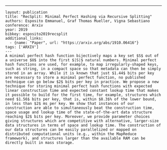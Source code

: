 ---
    layout: publication
    title: "RecSplit: Minimal Perfect Hashing via Recursive Splitting"
    authors: Esposito Emmanuel, Graf Thomas Mueller, Vigna Sebastiano
    conference: Arxiv
    year: 2019
    bibkey: esposito2019recsplit
    additional_links:
      - {name: "Paper", url: "https://arxiv.org/abs/1910.06416"}
    tags: ['ARXIV']
    ---
    A minimal perfect hash function bijectively maps a key set $S$ out of a universe $U$ into the first $|S|$ natural numbers. Minimal perfect hash functions are used, for example, to map irregularly-shaped keys, such as string, in a compact space so that metadata can then be simply stored in an array. While it is known that just $1.44$ bits per key are necessary to store a minimal perfect function, no published technique can go below $2$ bits per key in practice. We propose a new technique for storing minimal perfect hash functions with expected linear construction time and expected constant lookup time that makes it possible to build for the first time, for example, structures which need $1.56$ bits per key, that is, within $8.3$% of the lower bound, in less than $2$ ms per key. We show that instances of our construction are able to simultaneously beat the construction time, space usage and lookup time of the state-of-the-art data structure reaching $2$ bits per key. Moreover, we provide parameter choices giving structures which are competitive with alternative, larger-size data structures in terms of space and lookup time. The construction of our data structures can be easily parallelized or mapped on distributed computational units (e.g., within the MapReduce framework), and structures larger than the available RAM can be directly built in mass storage.